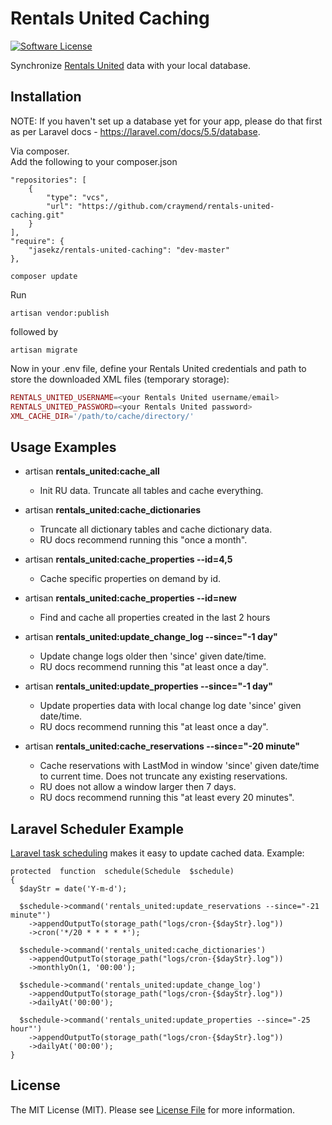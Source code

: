 # Rentals United Caching

[![Software License][ico-license]](LICENSE)


Synchronize [Rentals United](http://rentalsunited.com/) data with your local database.  

## Installation

NOTE: If you haven't set up a database yet for your app, please do that first as per Laravel docs -  https://laravel.com/docs/5.5/database.

Via composer.<br/>
Add the following to your composer.json
```
"repositories": [
    {
        "type": "vcs",
        "url": "https://github.com/craymend/rentals-united-caching.git"
    }
],
"require": {
    "jasekz/rentals-united-caching": "dev-master"
},
```
```
composer update
```

Run 

    artisan vendor:publish
    
followed by

    artisan migrate

Now in your .env file, define your Rentals United credentials and path to store the downloaded XML files (temporary storage):
```php
RENTALS_UNITED_USERNAME=<your Rentals United username/email>
RENTALS_UNITED_PASSWORD=<your Rentals United password>
XML_CACHE_DIR='/path/to/cache/directory/'
```
## Usage Examples
- artisan **rentals_united:cache_all** 
   - Init RU data. Truncate all tables and cache everything.

- artisan **rentals_united:cache_dictionaries** 
  - Truncate all dictionary tables and cache dictionary data. 
  - RU docs recommend running this "once a month".

- artisan **rentals_united:cache_properties --id=4,5** 
  - Cache specific properties on demand by id.

- artisan **rentals_united:cache_properties --id=new** 
  - Find and cache all properties created in the last 2 hours

- artisan **rentals_united:update_change_log --since="-1 day"** 
  - Update change logs older then 'since' given date/time.
  - RU docs recommend running this "at least once a day".

- artisan **rentals_united:update_properties --since="-1 day"** 
  - Update properties data with local change log date 'since' given date/time.  
  - RU docs recommend running this "at least once a day".

- artisan **rentals_united:cache_reservations --since="-20 minute"** 
  - Cache reservations with LastMod in window 'since' given date/time to current time. Does not truncate any existing reservations.
  - RU does not allow a window larger then 7 days. 
  - RU docs recommend running this "at least every 20 minutes".

## Laravel Scheduler Example
[Laravel task scheduling](https://laravel.com/docs/5.5/scheduling) makes it easy to update cached data.
Example:
```
protected  function  schedule(Schedule  $schedule)
{
  $dayStr = date('Y-m-d');

  $schedule->command('rentals_united:update_reservations --since="-21 minute"')
    ->appendOutputTo(storage_path("logs/cron-{$dayStr}.log"))
    ->cron('*/20 * * * * *');

  $schedule->command('rentals_united:cache_dictionaries')
    ->appendOutputTo(storage_path("logs/cron-{$dayStr}.log"))
    ->monthlyOn(1, '00:00');
  
  $schedule->command('rentals_united:update_change_log')
    ->appendOutputTo(storage_path("logs/cron-{$dayStr}.log"))
    ->dailyAt('00:00');
  
  $schedule->command('rentals_united:update_properties --since="-25 hour"')
    ->appendOutputTo(storage_path("logs/cron-{$dayStr}.log"))
    ->dailyAt('00:00');
}
```

## License

The MIT License (MIT). Please see [License File](LICENSE) for more information.



[ico-license]: https://img.shields.io/badge/license-MIT-brightgreen.svg?style=flat-square
